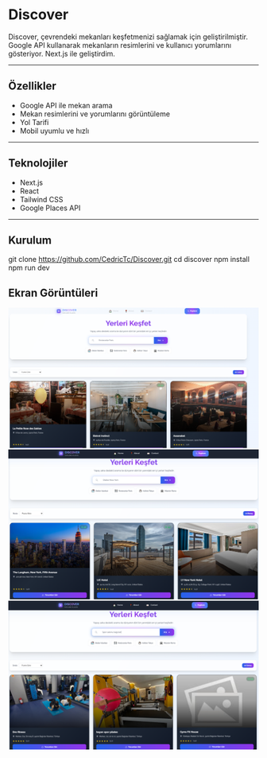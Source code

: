 # Discover

Discover, çevrendeki mekanları keşfetmenizi sağlamak için geliştirilmiştir.
Google API kullanarak mekanların resimlerini ve kullanıcı yorumlarını gösteriyor. Next.js ile geliştirdim.

---

## Özellikler

- Google API ile mekan arama  
- Mekan resimlerini ve yorumlarını görüntüleme  
- Yol Tarifi  
- Mobil uyumlu ve hızlı  

---

## Teknolojiler

- Next.js  
- React  
- Tailwind CSS  
- Google Places API  

---

## Kurulum


git clone https://github.com/CedricTc/Discover.git
cd discover
npm install
npm run dev

## Ekran Görüntüleri


![Screenshot 1](screenshots/1.png)  
![Screenshot 2](screenshots/2.png)  
![Screenshot 3](screenshots/3.png)